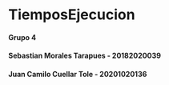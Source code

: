 # TiemposEjecucion

#### Grupo 4
#### Sebastian Morales Tarapues - 20182020039
#### Juan Camilo Cuellar Tole - 20201020136
